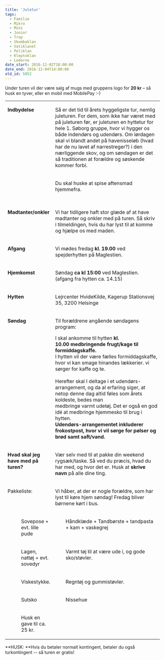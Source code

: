 ```yaml
---
title: 'Juletur'
tags:
  - Familie
  - Mikro
  - Mini
  - Junior
  - Trop
  - Skumbaklan
  - Vatiklanet
  - Peliklan
  - Kleptoklan
  - Lederne
date_start: 2016-12-02T18:00:00
date_end: 2016-12-04T14:00:00
old_id: 5852
---
```

Under turen vil der være salg af mugs med gruppens logo for **20 kr** – så husk en tyver, eller en mobil med MobilePay :-)

<table border="0" cellspacing="0" cellpadding="0"><tbody><tr><td colspan="2" valign="top" width="158">

**Indbydelse**

</td><td colspan="3" valign="top" width="546"><p class="BodyText21">Så er det tid til årets hyggeligste tur, nemlig juleturen. For dem, som ikke har været med på juleturen før, er juleturen en hyttetur for hele 1. Søborg gruppe, hvor vi hygger os både indendørs og udendørs. Om lørdagen skal vi blandt andet på havenisseløb (hvad har de nu lavet af narrestreger?) i den nærliggende skov, og om søndagen er det så traditionen at forældre og søskende kommer forbi.</p></td></tr><tr><td colspan="2" valign="top" width="158">

**&nbsp;**

&nbsp;

</td><td colspan="3" valign="top" width="546">

Du skal huske at spise aftensmad hjemmefra.

</td></tr><tr><td colspan="2" valign="top" width="158">

**Madtanter/onkler**

</td><td colspan="3" valign="top" width="546">

Vi har tidligere haft stor glæde af at have madtanter og onkler med på turen. Så skriv i tilmeldingen, hvis du har lyst til at komme og hjælpe os med maden.

</td></tr><tr><td colspan="2" valign="top" width="158">

**Afgang**

</td><td colspan="3" valign="top" width="546">

Vi mødes fredag&nbsp;**kl. 19.00**&nbsp;ved spejderhytten på Maglestien.

</td></tr><tr><td colspan="2" valign="top" width="158">

**Hjemkomst**

</td><td colspan="3" valign="top" width="546">

Søndag&nbsp;**ca kl 15:00**&nbsp;ved Maglestien. (afgang fra hytten ca. 14.15)

</td></tr><tr><td colspan="2" valign="top" width="158">

**Hytten**

</td><td colspan="3" valign="top" width="546">

Lejrcenter HvideKilde,&nbsp;Kagerup Stationsvej 35, 3200 Helsinge

</td></tr><tr><td colspan="2" valign="top" width="158">

**Søndag**

</td><td colspan="3" valign="top" width="546"><p class="BodyText21">Til forældrene angående søndagens program:</p>

I skal ankomme til hytten&nbsp;**kl. 10.00**&nbsp;**medbringende frugt/kage til formiddagskaffe.**<br />I hytten vil der være fælles formiddagskaffe, hvor vi kan smage hinandes lækkerier. vi sørger for kaffe og te.<br /><br />Herefter skal I deltage i et udendørs-arrangement, og da al erfaring siger, at netop denne dag altid føles som årets koldeste, bedes man medbringe&nbsp;varmt&nbsp;udetøj. Det er også en god idé at medbringe hjemmesko til brug i hytten.&nbsp;<br />**Udendørs-arrangementet inkluderer frokostpost, hvor vi vil sørge for pølser og brød samt saft/vand. &nbsp;**

</td></tr><tr><td colspan="2" valign="top" width="158">

**Hvad skal jeg have med på turen?**

</td><td colspan="3" valign="top" width="546">

Vær selv med til at pakke din weekend rygsæk/taske. Så ved du præcis, hvad du har med, og hvor det er. Husk at&nbsp;**skrive navn**&nbsp;på alle dine ting.

</td></tr><tr><td colspan="2" valign="top" width="158">

Pakkeliste:

</td><td colspan="3" valign="top" width="546">

Vi håber, at der er nogle forældre, som har lyst til køre hjem søndag! Fredag bliver børnene kørt i bus.

</td></tr><tr><td valign="top" width="28">

&nbsp;

</td><td colspan="2" valign="top" width="210">

Sovepose + evt. lille pude

</td><td valign="top" width="28">

&nbsp;

</td><td valign="top" width="438">

Håndklæde + Tandbørste + tandpasta + kam + vaskegrej

</td></tr><tr><td valign="top" width="28">

&nbsp;

</td><td colspan="2" valign="top" width="210">

Lagen, nattøj + evt. sovedyr

</td><td valign="top" width="28">

&nbsp;

</td><td valign="top" width="438">

Varmt tøj til at være ude i, og gode sko/støvler.

</td></tr><tr><td valign="top" width="28">

&nbsp;

</td><td colspan="2" valign="top" width="210">

Viskestykke.

</td><td valign="top" width="28">

&nbsp;

</td><td valign="top" width="438">

Regntøj og gummistøvler.

</td></tr><tr><td valign="top" width="28">

&nbsp;

</td><td colspan="2" valign="top" width="210">

Sutsko

</td><td valign="top" width="28">

&nbsp;

</td><td valign="top" width="438">

Nissehue

</td></tr><tr><td valign="top" width="28">

&nbsp;

</td><td colspan="2" valign="top" width="210">

Husk en gave til ca. 25 kr.

</td></tr></tbody></table>

**HUSK:&nbsp;**Hvis du betaler normalt kontingent, betaler du også turkontingent -- så turen er gratis!